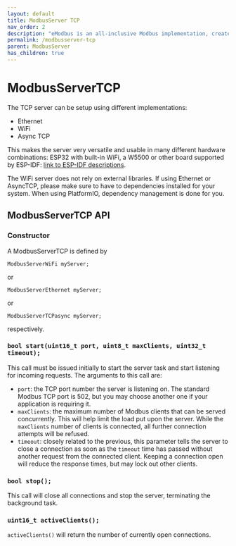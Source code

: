 ```yaml
---
layout: default
title: ModbusServer TCP
nav_order: 2
description: "eModbus is an all-inclusive Modbus implementation, created for ESP32 and Arduino"
permalink: /modbusserver-tcp
parent: ModbusServer
has_children: true
---
```


# ModbusServerTCP

The TCP server can be setup using different implementations:
- Ethernet
- WiFi
- Async TCP

This makes the server very versatile and usable in many different hardware combinations: ESP32 with built-in WiFi, a W5500 or other board supported by ESP-IDF: [link to ESP-IDF descriptions](https://github.com/espressif/esp-idf/blob/master/examples/ethernet/basic/README.md).

The WiFi server does not rely on external libraries. If using Ethernet or AsyncTCP, please make sure to have to dependencies installed for your system. When using PlatformIO, dependency management is done for you.

## ModbusServerTCP API
### Constructor
A ModbusServerTCP is defined by
```
ModbusServerWiFi myServer;
```
or
```
ModbusServerEthernet myServer;
```
or
```
ModbusServerTCPasync myServer;
```
respectively.

### ``bool start(uint16_t port, uint8_t maxClients, uint32_t timeout);``
This call must be issued initially to start the server task and start listening for incoming requests.
The arguments to this call are:
- ``port``: the TCP port number the server is listening on. The standard Modbus TCP port is 502, but you may choose another one if your application is requiring it.
- ``maxClients``: the maximum number of Modbus clients that can be served concurrently. This will help limit the load put upon the server. While the ``maxClients`` number of clients is connected, all further connection attempts will be refused.
- ``timeout``: closely related to the previous, this parameter tells the server to close a connection as soon as the ``timeout`` time has passed without another request from the connected client. Keeping a connection open will reduce the response times, but may lock out other clients.

### ``bool stop();``
This call will close all connections and stop the server, terminating the background task.

### ``uint16_t activeClients();``
``activeClients()`` will return the number of currently open connections.
